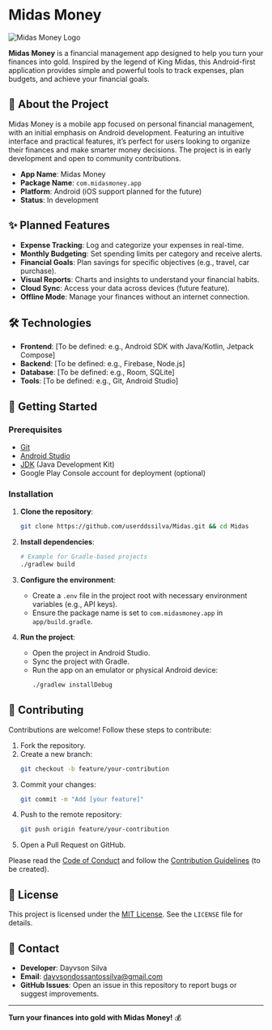 # Midas Money

![Midas Money Logo](https://via.placeholder.com/150) <!-- Replace with the actual logo path -->

**Midas Money** is a financial management app designed to help you turn your finances into gold. Inspired by the legend of King Midas, this Android-first application provides simple and powerful tools to track expenses, plan budgets, and achieve your financial goals.

## 📖 About the Project

Midas Money is a mobile app focused on personal financial management, with an initial emphasis on Android development. Featuring an intuitive interface and practical features, it’s perfect for users looking to organize their finances and make smarter money decisions. The project is in early development and open to community contributions.

- **App Name**: Midas Money
- **Package Name**: `com.midasmoney.app`
- **Platform**: Android (iOS support planned for the future)
- **Status**: In development

## ✨ Planned Features

- **Expense Tracking**: Log and categorize your expenses in real-time.
- **Monthly Budgeting**: Set spending limits per category and receive alerts.
- **Financial Goals**: Plan savings for specific objectives (e.g., travel, car purchase).
- **Visual Reports**: Charts and insights to understand your financial habits.
- **Cloud Sync**: Access your data across devices (future feature).
- **Offline Mode**: Manage your finances without an internet connection.

## 🛠️ Technologies

- **Frontend**: [To be defined: e.g., Android SDK with Java/Kotlin, Jetpack Compose]
- **Backend**: [To be defined: e.g., Firebase, Node.js]
- **Database**: [To be defined: e.g., Room, SQLite]
- **Tools**: [To be defined: e.g., Git, Android Studio]

## 🚀 Getting Started

### Prerequisites

- [Git](https://git-scm.com/)
- [Android Studio](https://developer.android.com/studio)
- [JDK](https://www.oracle.com/java/technologies/javase-downloads.html) (Java Development Kit)
- Google Play Console account for deployment (optional)

### Installation

1. **Clone the repository**:
   ```bash
   git clone https://github.com/userddssilva/Midas.git && cd Midas 
   ```

2. **Install dependencies**:
   ```bash
   # Example for Gradle-based projects
   ./gradlew build
   ```

3. **Configure the environment**:
   - Create a `.env` file in the project root with necessary environment variables (e.g., API keys).
   - Ensure the package name is set to `com.midasmoney.app` in `app/build.gradle`.

4. **Run the project**:
   - Open the project in Android Studio.
   - Sync the project with Gradle.
   - Run the app on an emulator or physical Android device:
     ```bash
     ./gradlew installDebug
     ```

## 🤝 Contributing

Contributions are welcome! Follow these steps to contribute:

1. Fork the repository.
2. Create a new branch:
   ```bash
   git checkout -b feature/your-contribution
   ```
3. Commit your changes:
   ```bash
   git commit -m "Add [your feature]"
   ```
4. Push to the remote repository:
   ```bash
   git push origin feature/your-contribution
   ```
5. Open a Pull Request on GitHub.

Please read the [Code of Conduct](CODE_OF_CONDUCT.md) and follow the [Contribution Guidelines](CONTRIBUTING.md) (to be created).

## 📜 License

This project is licensed under the [MIT License](LICENSE). See the `LICENSE` file for details.

## 📧 Contact

- **Developer**: Dayvson Silva
- **Email**: dayvsondossantossilva@gmail.com
- **GitHub Issues**: Open an issue in this repository to report bugs or suggest improvements.

---

**Turn your finances into gold with Midas Money!** 💰
